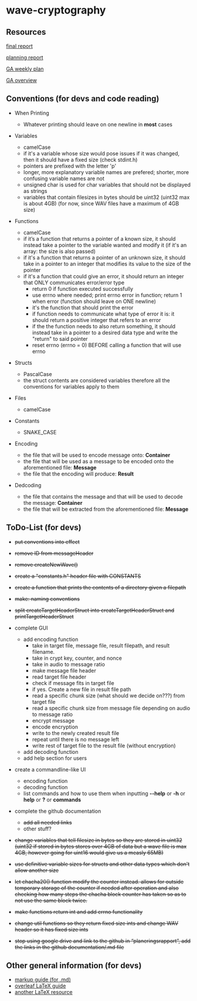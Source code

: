 # wave-cryptography

## Resources

[final report](https://www.overleaf.com/read/fftzthyvxrjy)

[planning report](https://docs.google.com/document/d/1pkwuNpgYdHtaowHwnL-tc-H3kmdxdhS4SDrBNSFlGek/)

[GA weekly plan](https://docs.google.com/document/d/1hy2SNBlXtZeDcJ0FPpg0Yc0sUpfFxmW-pY26DHssZ3k/)

[GA overview](https://docs.google.com/spreadsheets/d/17XEnRngz-wUG5Av5rm6USD8Lc1B98sJ75snNtTbLGMA/)

## Conventions (for devs and code reading)

- When Printing
	- Whatever printing should leave on one newline in **most** cases

- Variables
	- camelCase
	- if it's a variable whose size would pose issues if it was changed, then it should have a fixed size (check stdint.h)
	- pointers are prefixed with the letter 'p'
	- longer, more explanatory variable names are prefered; shorter, more confusing variable names are not
	- unsigned char is used for char variables that should not be displayed as strings
	- variables that contain filesizes in bytes should be uint32 (uint32 max is about 4GB) (for now, since WAV files have a maximum of 4GB size)
	

- Functions
	- camelCase
	- if it’s a function that returns a pointer of a known size, it should instead take a pointer to the variable wanted and modify it (if it's an array: the size is also passed)
	- if it's a function that returns a pointer of an unknown size, it should take in a pointer to an integer that modifies its value to the size of the pointer
	- if it's a function that could give an error, it should return an integer that ONLY communicates error/error type
		- return 0 if function executed successfully
		- use errno where needed; print errno error in function; return 1 when error (function should leave on ONE newline)
		- it's the function that should print the error
		- if function needs to communicate what type of error it is: it should return a positive integer that refers to an error
		- if the the function needs to also return something, it should instead take in a pointer to a desired data type and write the "return" to said pointer
		- reset errno (errno = 0) BEFORE calling a function that will use errno

- Structs
	- PascalCase
	- the struct contents are considered variables therefore all the conventions for variables apply to them

- Files
	- camelCase
	
- Constants
	- SNAKE_CASE

- Encoding
	- the file that will be used to encode message onto: **Container**
	- the file that will be used as a message to be encoded onto the aforementioned file: **Message**
	- the file that the encoding will produce: **Result**
- Dedcoding
	- the file that contains the message and that will be used to decode the message: **Container**
	- the file that will be extracted from the aforementioned file: **Message**

## ToDo-List (for devs)

- ~~put conventions into effect~~
- ~~remove ID from messageHeader~~
- ~~remove createNewWave()~~
- ~~create a "constants.h" header file with CONSTANTS~~
- ~~create a function that prints the contents of a directory given a filepath~~
- ~~make: naming conventions~~
- ~~split createTargetHeaderStruct into createTargetHeaderStruct and printTargetHeaderStruct~~
- complete GUI
	- add encoding function
		- take in target file, message file, result filepath, and result filename.
		- take in crypt key, counter, and nonce
		- take in audio to message ratio
		- make message file header
		- read target file header
		- check if message fits in target file
		- if yes. Create a new file in result file path 
		- read a specific chunk size (what should we decide on???) from target file
		- read a specific chunk size from message file depending on audio to message ratio
		- encrypt message
		- encode encryption
		- write to the newly created result file
		- repeat until there is no message left
		- write rest of target file to the result file (without encryption)
	- add decoding function
	- add help section for users
- create a commandline-like UI
	- encoding function
	- decoding function
	- list commands and how to use them when inputting **--help** or **-h** or **help** or **?** or **commands**
- complete the github documentation
	- ~~add all needed links~~
	- other stuff?
	
- ~~change variables that tell filesize in bytes so they are stored in uint32 (uint32 if stored in bytes stores over 4GB of data but a wave file is max 4GB, however going for uint16 would give us a measly 65MB)~~
- ~~use definitive variable sizes for structs and other data types which don't allow another size~~
- ~~let chacha20() function modify the counter instead. allows for outside temporary storage of the counter if needed after operation and also checking how many steps the chacha block counter has taken so as to not use the same block twice.~~
- ~~make functions return int and add errno functionality~~
- ~~change util functions so they return fixed size ints and change WAV header so it has fixed size ints~~
- ~~stop using google drive and link to the github in “planeringsrapport”, add the links in the github documentation/.md file~~

## Other general information (for devs)

- [markup guide (for .md)](https://www.markdownguide.org/basic-syntax/)
- [overleaf LaTeX guide](https://www.overleaf.com/learn/latex/Learn_LaTeX_in_30_minutes)
- [another LaTeX resource](https://latex-tutorial.com/tutorials/)

